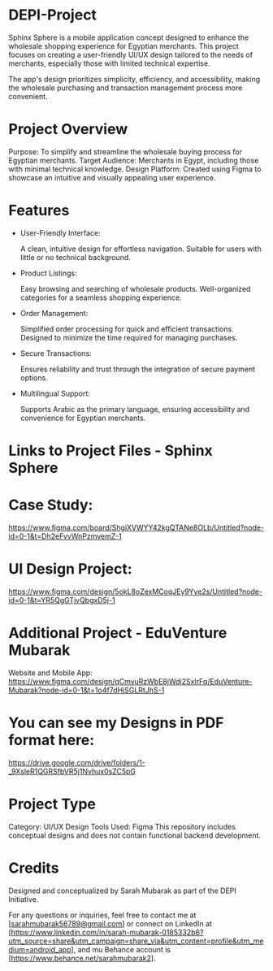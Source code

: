 # DEPI-Project
Sphinx Sphere is a mobile application concept designed to enhance the wholesale shopping experience for Egyptian merchants. This project focuses on creating a user-friendly UI/UX design tailored to the needs of merchants, especially those with limited technical expertise.

The app's design prioritizes simplicity, efficiency, and accessibility, making the wholesale purchasing and transaction management process more convenient.

# Project Overview

Purpose: To simplify and streamline the wholesale buying process for Egyptian merchants.
Target Audience: Merchants in Egypt, including those with minimal technical knowledge.
Design Platform: Created using Figma to showcase an intuitive and visually appealing user experience.

# Features

* User-Friendly Interface:

  A clean, intuitive design for effortless navigation.
  Suitable for users with little or no technical background.

* Product Listings:

  Easy browsing and searching of wholesale products.
  Well-organized categories for a seamless shopping experience.

* Order Management:

  Simplified order processing for quick and efficient transactions.
  Designed to minimize the time required for managing purchases.

* Secure Transactions:

  Ensures reliability and trust through the integration of secure payment options.

* Multilingual Support:

  Supports Arabic as the primary language, ensuring accessibility and convenience for Egyptian merchants.

# Links to Project Files - Sphinx Sphere

# Case Study:
https://www.figma.com/board/ShgiXVWYY42kgQTANe8OLb/Untitled?node-id=0-1&t=Dh2eFvvWnPzmvemZ-1
# UI Design Project: 
https://www.figma.com/design/5okL8oZexMCoqJEy9Yye2s/Untitled?node-id=0-1&t=YR5QgGTjvQbgxD5j-1

# Additional Project - EduVenture Mubarak
Website and Mobile App: 
https://www.figma.com/design/qCmvuRzWbE8jWdj2SxIrFq/EduVenture-Mubarak?node-id=0-1&t=1o4f7dHjSGLRtJhS-1

# You can see my Designs in PDF format here: 
https://drive.google.com/drive/folders/1-_9XsleR1QGRSfbVR5j1Nvhux0sZC5pG

# Project Type
Category: UI/UX Design
Tools Used: Figma
This repository includes conceptual designs and does not contain functional backend development.

# Credits
Designed and conceptualized by Sarah Mubarak as part of the DEPI Initiative.

For any questions or inquiries, feel free to contact me at [sarahmubarak56789@gmail.com] or connect on LinkedIn at [https://www.linkedin.com/in/sarah-mubarak-0185332b6?utm_source=share&utm_campaign=share_via&utm_content=profile&utm_medium=android_app], and mu Behance account is [https://www.behance.net/sarahmubarak2].
